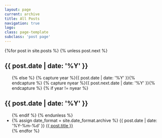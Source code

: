 ```yaml
---
layout: page
current: archive
title: All Posts
navigation: true
logo:
class: page-template
subclass: 'post page'
---
```


<div id="post-index" class="well article">
<article>
{%for post in site.posts %}
    {% unless post.next %}
        <h2>{{ post.date | date: '%Y' }}</h2> 
        <ul>
    {% else %}
        {% capture year %}{{ post.date | date: '%Y' }}{% endcapture %}
        {% capture nyear %}{{ post.next.date | date: '%Y' }}{% endcapture %}
        {% if year != nyear %}
            </ul>
            <h2>{{ post.date | date: '%Y' }}</h2> 
            <ul>
        {% endif %}
    {% endunless %}
    <li><span class="post-date">
        {% assign date_format = site.date_format.archive %}
        {{ post.date | date: '%Y-%m-%d' }} </span><a href=".{{ post.url }}" target="_blank">{{ post.title }}</a></li>
{% endfor %}
</ul>
</article>
</div>